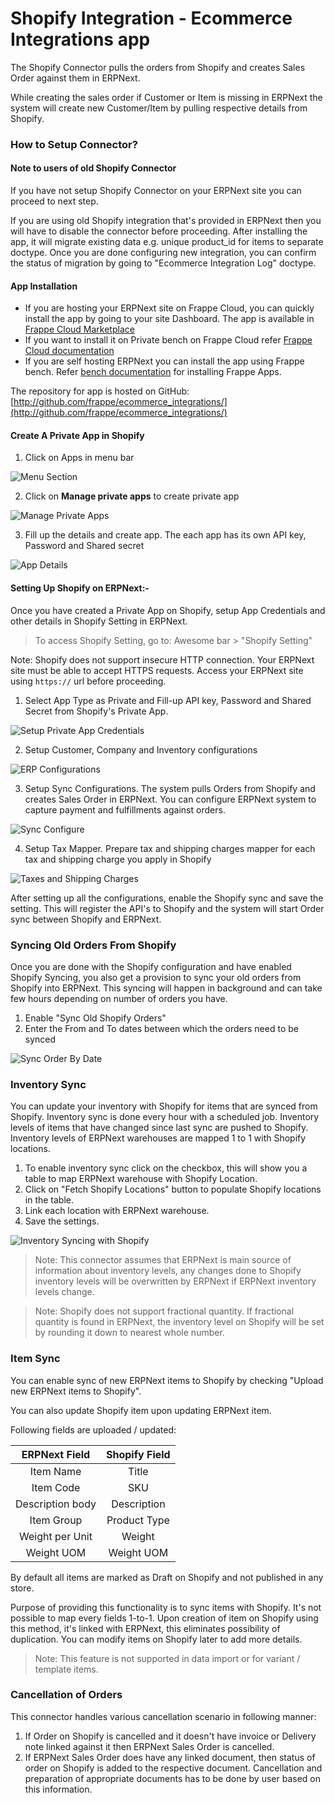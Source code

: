 <!-- add-breadcrumbs -->
# Shopify Integration - Ecommerce Integrations app

The Shopify Connector pulls the orders from Shopify and creates Sales Order against them in ERPNext.

While creating the sales order if Customer or Item is missing in ERPNext the system will create new Customer/Item by pulling respective details from Shopify.

### How to Setup Connector?


#### Note to users of old Shopify Connector

If you have not setup Shopify Connector on your ERPNext site you can proceed to next step.

If you are using old Shopify integration that's provided in ERPNext then you will have to disable the connector before proceeding. After installing the app, it will migrate existing data e.g. unique product_id for items to separate doctype. Once you are done configuring new integration, you can confirm the status of migration by going to "Ecommerce Integration Log" doctype.

#### App Installation

- If you are hosting your ERPNext site on Frappe Cloud, you can quickly install the app by going to your site Dashboard. The app is available in [Frappe Cloud Marketplace](https://frappecloud.com/marketplace/apps/ecommerce-integrations)
- If you want to install it on Private bench on Frappe Cloud refer [Frappe Cloud documentation](https://frappecloud.com/docs/bench/install-custom-app)
- If you are self hosting ERPNext you can install the app using Frappe bench. Refer [bench documentation](https://frappeframework.com/docs/user/en/bench/frappe-commands#app-installation) for installing Frappe Apps.

The repository for app is hosted on GitHub: [http://github.com/frappe/ecommerce_integrations/](http://github.com/frappe/ecommerce_integrations/)

#### Create A Private App in Shopify

1. Click on Apps in menu bar
<img class="screenshot" alt="Menu Section" src="{{docs_base_url}}/assets/img/erpnext_integrations/app_menu.png">

2. Click on **Manage private apps** to create private app
<img class="screenshot" alt="Manage Private Apps" src="{{docs_base_url}}/assets/img/erpnext_integrations/manage_private_apps.png">

3. Fill up the details and create app. The each app has its own API key, Password and Shared secret
<img class="screenshot" alt="App Details" src="{{docs_base_url}}/assets/img/erpnext_integrations/app_details.png">


#### Setting Up Shopify  on ERPNext:-
Once you have created a Private App on Shopify, setup App Credentials and other details in Shopify Setting in ERPNext.

> To access Shopify Setting, go to:
Awesome bar > "Shopify Setting"

Note: Shopify does not support insecure HTTP connection. Your ERPNext site must be able to accept HTTPS requests. Access your ERPNext site using `https://` url before proceeding.

1. Select App Type as Private and Fill-up API key, Password and Shared Secret from Shopify's Private App.
<img class="screenshot" alt="Setup Private App Credentials" src="{{docs_base_url}}/assets/img/erpnext_integrations/app_details.png">

2. Setup Customer, Company and Inventory configurations
<img class="screenshot" alt="ERP Configurations" src="{{docs_base_url}}/assets/img/erpnext_integrations/ecommerce_integrations/shopify/main-settings.png">

3. Setup Sync Configurations.
    The system pulls Orders from Shopify and creates Sales Order in ERPNext. You can configure ERPNext system to capture payment and fulfillments against orders.
<img class="screenshot" alt="Sync Configure" src="{{docs_base_url}}/assets/img/erpnext_integrations/ecommerce_integrations/shopify/series-setting.png">

4. Setup Tax Mapper.
    Prepare tax and shipping charges mapper for each tax and shipping charge you apply in Shopify
<img class="screenshot" alt="Taxes and Shipping Charges" src="{{docs_base_url}}/assets/img/erpnext_integrations/ecommerce_integrations/shopify/tax-mapping.png">


After setting up all the configurations, enable the Shopify sync and save the setting. This will register the API's to Shopify and the system will start Order sync between Shopify and ERPNext.


### Syncing Old Orders From Shopify

Once you are done with the Shopify configuration and have enabled Shopify Syncing, you also get a provision to sync your old orders from Shopify into ERPNext. This syncing will happen in background and can take few hours depending on number of orders you have.


1. Enable "Sync Old Shopify Orders"
1. Enter the From and To dates between which the orders need to be synced

<img class="screenshot" alt="Sync Order By Date" src="{{docs_base_url}}/assets/img/erpnext_integrations/ecommerce_integrations/shopify/sync-old-orders.png">


### Inventory Sync

You can update your inventory with Shopify for items that are synced from Shopify. Inventory sync is done every hour with a scheduled job. Inventory levels of items that have changed since last sync are pushed to Shopify. Inventory levels of ERPNext warehouses are mapped 1 to 1 with Shopify locations.

1. To enable inventory sync click on the checkbox, this will show you a table to map ERPNext warehouse with Shopify Location.
2. Click on "Fetch Shopify Locations" button to populate Shopify locations in the table.
3. Link each location with ERPNext warehouse.
4. Save the settings.

<img class="screenshot" alt="Inventory Syncing with Shopify" src="{{docs_base_url}}/assets/img/erpnext_integrations/ecommerce_integrations/shopify/inventory-sync.png">

> Note: This connector assumes that ERPNext is main source of information about inventory levels, any changes done to Shopify inventory levels will be overwritten by ERPNext if ERPNext inventory levels change.

> Note: Shopify does not support fractional quantity. If fractional quantity is found in ERPNext, the inventory level on Shopify will be set by rounding it down to nearest whole number.


### Item Sync

You can enable sync of new ERPNext items to Shopify by checking "Upload new ERPNext items to Shopify".

You can also update Shopify item upon updating ERPNext item.

Following fields are uploaded / updated:

| ERPNext Field    | Shopify Field   |
| :-:              | :-:             |
| Item Name        | Title           |
| Item Code        | SKU             |
| Description body | Description     |
| Item Group       | Product Type    |
| Weight per Unit  | Weight          |
| Weight UOM       | Weight UOM      |

By default all items are marked as Draft on Shopify and not published in any store.

Purpose of providing this functionality is to sync items with Shopify. It's not possible to map every fields 1-to-1. Upon creation of item on Shopify using this method, it's linked with ERPNext, this eliminates possibility of duplication. You can modify items on Shopify later to add more details.


> Note: This feature is not supported in data import or for variant / template items.


### Cancellation of Orders
This connector handles various cancellation scenario in following manner:

1. If Order on Shopify is cancelled and it doesn't have invoice or Delivery note linked against it then ERPNext Sales Order is cancelled.
2. If ERPNext Sales Order does have any linked document, then status of order on Shopify is added to the respective document. Cancellation and preparation of appropriate documents has to be done by user based on this information.
